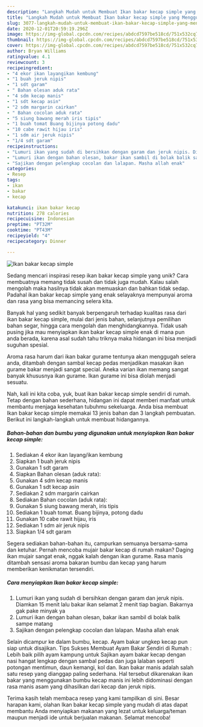 ```yaml
---
description: "Langkah Mudah untuk Membuat Ikan bakar kecap simple yang Menggugah Selera"
title: "Langkah Mudah untuk Membuat Ikan bakar kecap simple yang Menggugah Selera"
slug: 3077-langkah-mudah-untuk-membuat-ikan-bakar-kecap-simple-yang-menggugah-selera
date: 2020-12-01T20:59:19.296Z
image: https://img-global.cpcdn.com/recipes/abdcd7597be518cd/751x532cq70/ikan-bakar-kecap-simple-foto-resep-utama.jpg
thumbnail: https://img-global.cpcdn.com/recipes/abdcd7597be518cd/751x532cq70/ikan-bakar-kecap-simple-foto-resep-utama.jpg
cover: https://img-global.cpcdn.com/recipes/abdcd7597be518cd/751x532cq70/ikan-bakar-kecap-simple-foto-resep-utama.jpg
author: Bryan Williams
ratingvalue: 4.1
reviewcount: 3
recipeingredient:
- "4 ekor ikan layangikan kembung"
- "1 buah jeruk nipis"
- "1 sdt garam"
- " Bahan olesan aduk rata"
- "4 sdm kecap manis"
- "1 sdt kecap asin"
- "2 sdm margarin cairkan"
- " Bahan cocolan aduk rata"
- "5 siung bawang merah iris tipis"
- "1 buah tomat Buang bijinya potong dadu"
- "10 cabe rawit hijau iris"
- "1 sdm air jeruk nipis"
- "1/4 sdt garam"
recipeinstructions:
- "Lumuri ikan yang sudah di bersihkan dengan garam dan jeruk nipis. Diamkan 15 menit lalu bakar ikan selamat 2 menit tiap bagian. Bakarnya gak pake minyak ya"
- "Lumuri ikan dengan bahan olesan, bakar ikan sambil di bolak balik sampe matang"
- "Sajikan dengan pelengkap cocolan dan lalapan. Masha allah enak"
categories:
- Resep
tags:
- ikan
- bakar
- kecap

katakunci: ikan bakar kecap 
nutrition: 278 calories
recipecuisine: Indonesian
preptime: "PT32M"
cooktime: "PT43M"
recipeyield: "4"
recipecategory: Dinner

---
```



![Ikan bakar kecap simple](https://img-global.cpcdn.com/recipes/abdcd7597be518cd/751x532cq70/ikan-bakar-kecap-simple-foto-resep-utama.jpg)

Sedang mencari inspirasi resep ikan bakar kecap simple yang unik? Cara membuatnya memang tidak susah dan tidak juga mudah. Kalau salah mengolah maka hasilnya tidak akan memuaskan dan bahkan tidak sedap. Padahal ikan bakar kecap simple yang enak selayaknya mempunyai aroma dan rasa yang bisa memancing selera kita.

Banyak hal yang sedikit banyak berpengaruh terhadap kualitas rasa dari ikan bakar kecap simple, mulai dari jenis bahan, selanjutnya pemilihan bahan segar, hingga cara mengolah dan menghidangkannya. Tidak usah pusing jika mau menyiapkan ikan bakar kecap simple enak di mana pun anda berada, karena asal sudah tahu triknya maka hidangan ini bisa menjadi suguhan spesial.

Aroma rasa harum dari ikan bakar gurame tentunya akan menggugah selera anda, ditambah dengan sambal kecap pedas menjadikan masakan ikan gurame bakar menjadi sangat special. Aneka varian ikan memang sangat banyak khususnya ikan gurame. Ikan gurame ini bisa diolah menjadi sesuatu.


Nah, kali ini kita coba, yuk, buat ikan bakar kecap simple sendiri di rumah. Tetap dengan bahan sederhana, hidangan ini dapat memberi manfaat untuk membantu menjaga kesehatan tubuhmu sekeluarga. Anda bisa membuat Ikan bakar kecap simple memakai 13 jenis bahan dan 3 langkah pembuatan. Berikut ini langkah-langkah untuk membuat hidangannya.

<!--inarticleads1-->

##### Bahan-bahan dan bumbu yang digunakan untuk menyiapkan Ikan bakar kecap simple:

1. Sediakan 4 ekor ikan layang/ikan kembung
1. Siapkan 1 buah jeruk nipis
1. Gunakan 1 sdt garam
1. Siapkan  Bahan olesan (aduk rata):
1. Gunakan 4 sdm kecap manis
1. Gunakan 1 sdt kecap asin
1. Sediakan 2 sdm margarin cairkan
1. Sediakan  Bahan cocolan (aduk rata):
1. Gunakan 5 siung bawang merah, iris tipis
1. Sediakan 1 buah tomat. Buang bijinya, potong dadu
1. Gunakan 10 cabe rawit hijau, iris
1. Sediakan 1 sdm air jeruk nipis
1. Siapkan 1/4 sdt garam


Segera sediakan bahan-bahan itu, campurkan semuanya bersama-sama dan ketuhar. Pernah mencoba mujair bakar kecap di rumah makan? Daging ikan mujair sangat enak, nggak kalah dengan ikan gurame. Rasa manis ditambah sensasi aroma bakaran bumbu dan kecap yang harum memberikan kenikmatan tersendiri. 

<!--inarticleads2-->

##### Cara menyiapkan Ikan bakar kecap simple:

1. Lumuri ikan yang sudah di bersihkan dengan garam dan jeruk nipis. Diamkan 15 menit lalu bakar ikan selamat 2 menit tiap bagian. Bakarnya gak pake minyak ya
1. Lumuri ikan dengan bahan olesan, bakar ikan sambil di bolak balik sampe matang
1. Sajikan dengan pelengkap cocolan dan lalapan. Masha allah enak


Selain dicampur ke dalam bumbu, kecap. Ayam bakar ungkep kecap pun siap untuk disajikan. Tips Sukses Membuat Ayam Bakar Sendiri di Rumah : Lebih baik pilih ayam kampung untuk Sajikan ayam bakar kecap dengan nasi hangat lengkap dengan sambal pedas dan juga lalaban seperti potongan mentimun, daun kemangi, kol dan. Ikan bakar manis adalah salah satu resep yang dianggap paling sederhana. Hal tersebut dikarenakan ikan bakar yang menggunakan bumbu kecap manis ini lebih didominasi dengan rasa manis asam yang dihasilkan dari kecap dan jeruk nipis. 

Terima kasih telah membaca resep yang kami tampilkan di sini. Besar harapan kami, olahan Ikan bakar kecap simple yang mudah di atas dapat membantu Anda menyiapkan makanan yang lezat untuk keluarga/teman maupun menjadi ide untuk berjualan makanan. Selamat mencoba!
